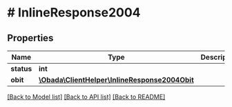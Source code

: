 # # InlineResponse2004

## Properties

Name | Type | Description | Notes
------------ | ------------- | ------------- | -------------
**status** | **int** |  | [optional]
**obit** | [**\Obada\ClientHelper\InlineResponse2004Obit**](InlineResponse2004Obit.md) |  | [optional]

[[Back to Model list]](../../README.md#models) [[Back to API list]](../../README.md#endpoints) [[Back to README]](../../README.md)
